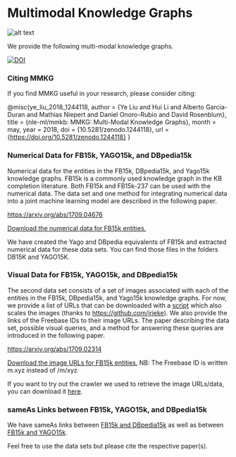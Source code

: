 # Multimodal Knowledge Graphs

![alt text](https://github.com/nle-ml/mmkb/blob/master/media/KB.png)

We provide the following multi-modal knowledge graphs. 

[![DOI](https://zenodo.org/badge/122334067.svg)](https://zenodo.org/badge/latestdoi/122334067)

### Citing MMKG

If you find MMKG useful in your research, please consider citing:

  @misc{ye_liu_2018_1244118,
      author       = {Ye Liu and
                      Hui Li and
                      Alberto Garcia-Duran and
                      Mathias Niepert and
                      Daniel Onoro-Rubio and
                      David Rosenblum},
      title        = {nle-ml/mmkb: MMKG: Multi-Modal Knowledge Graphs},
      month        = may,
      year         = 2018,
      doi          = {10.5281/zenodo.1244118},
      url          = {https://doi.org/10.5281/zenodo.1244118}
  }

### Numerical Data for FB15k, YAGO15k, and DBpedia15k

Numerical data for the entities in the FB15k, DBpedia15k, and Yago15k knowledge graphs. FB15k is a commonly used knowledge graph in the KB completion literature. Both FB15k and FB15k-237 can be used with the numerical data. The data set and one method for integrating numerical data into a joint machine learning model are described in the following paper.

https://arxiv.org/abs/1709.04676

[Download the numerical data for FB15k entities.](FB15K/numTriples_FB15k.txt)

We have created the Yago and DBpedia equivalents of FB15k and extracted numerical data for these data sets. You can find those files in the folders DB15K and YAGO15K.

### Visual Data for FB15k, YAGO15k, and DBpedia15k

The second data set consists of a set of images associated with each of the entities in the FB15k, DBpedia15k, and Yago15k knowledge graphs. For now, we provide a list of URLs that can be downloaded with a [script](download-images.py) which also scales the images (thanks to https://github.com/jrieke). We also provide the links of the Freebase IDs to their image URLs.  The paper describing the data set, possible visual queries, and a method for answering these queries are introduced in the following paper.

https://arxiv.org/abs/1709.02314

[Download the image URLs for FB15k entities.](https://www.dropbox.com/s/thct96phmypkaon/image-graph_urls.tar.gz)
NB: The Freebase ID is written m.xyz instead of /m/xyz

If you want to try out the crawler we used to retrieve the image URLs/data, you can download it [here](https://github.com/robegs/imageDownloader).


### sameAs Links between FB15k, YAGO15k, and DBpedia15k

We have sameAs links between [FB15k and DBpedia15k](https://github.com/nle-ml/mmkb/blob/master/DB15K/DB15K_SameAsLink.txt) as well as between [FB15k and YAGO15k](https://github.com/nle-ml/mmkb/blob/master/YAGO15K/YAGO15K_SameAsLink.txt).


Feel free to use the data sets but please cite the respective paper(s). 



